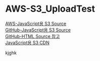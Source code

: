 # AWS-S3_UploadTest
[AWS-JavaScript용 S3 Source](https://docs.aws.amazon.com/ko_kr/sdk-for-javascript/v2/developer-guide/s3-examples.html)   
[GitHub-JavaScript용 S3 Source](https://github.com/awsdocs/aws-doc-sdk-examples/blob/master/javascript/example_code/s3/s3_photoExample.js)   
[GitHub-HTML Source 참고](https://github.com/awsdocs/aws-doc-sdk-examples/blob/master/javascript/example_code/s3/s3_photoExample.html)   
[JavaScript용 S3 CDN](https://docs.aws.amazon.com/ko_kr/AWSJavaScriptSDK/latest/index.html)   
   
kjghk
